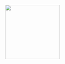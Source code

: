 
<div align="center">
  <a href="https://github.com/joao4018">
  <img height="180em" src="https://github-readme-stats.vercel.app/api?username=joao4018&show_icons=true&theme=dracula&include_all_commits=true&count_private=true"/>

</div>
